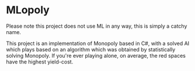 # MLopoly

Please note this project does not use ML in any way, this is simply a catchy name.

This project is an implementation of Monopoly based in C#, with a solved AI which plays based on an algorithm which was obtained 
by statistically solving Monopoly. If you're ever playing alone, on average, the red spaces have the highest yield-cost.
